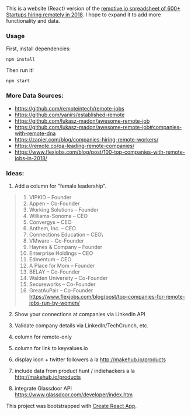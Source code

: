 This is a website (React) version of the [remotive.io spreadsheet of 600+ Startups hiring remotely in 2018](https://docs.google.com/spreadsheets/d/1TLJSlNxCbwRNxy14Toe1PYwbCTY7h0CNHeer9J0VRzE/edit#gid=1279011369). I hope to expand it to add more functionality and data.

### Usage

First, install dependencies:
```
npm install
```
Then run it!
```
npm start
```


### More Data Sources:
- https://github.com/remoteintech/remote-jobs
- https://github.com/yanirs/established-remote
- https://github.com/lukasz-madon/awesome-remote-job
- https://github.com/lukasz-madon/awesome-remote-job#companies-with-remote-dna
- https://zapier.com/blog/companies-hiring-remote-workers/
- https://remote.co/qa-leading-remote-companies/
- https://www.flexjobs.com/blog/post/100-top-companies-with-remote-jobs-in-2018/

### Ideas:

1. Add a column for "female leadership".
>1. VIPKID – Founder
>2. Appen – Co-Founder
>10. Working Solutions – Founder
>15. Williams-Sonoma – CEO
>16. Convergys – CEO
>26. Anthem, Inc. – CEO
>34. Connections Education – CEO\
>49. VMware – Co-Founder
>57. Haynes & Company – Founder
>60. Enterprise Holdings – CEO
>61. Edmentum – CEO
>62. A Place for Mom – Founder
>63. BELAY – Co-Founder
>80. Walden University – Co-Founder
>83. Secureworks – Co-Founder
>92. GreatAuPair – Co-Founder
https://www.flexjobs.com/blog/post/top-companies-for-remote-jobs-run-by-women/

2. Show your connections at companies via LinkedIn API

3. Validate company details via LinkedIn/TechCrunch, etc.

4. column for remote-only

5. column for link to keyvalues.io

6. display icon + twitter followers a la http://makehub.io/products

7. include data from product hunt / indiehackers a la http://makehub.io/products

8. integrate Glassdoor API https://www.glassdoor.com/developer/index.htm


This project was bootstrapped with [Create React App](https://github.com/facebookincubator/create-react-app).